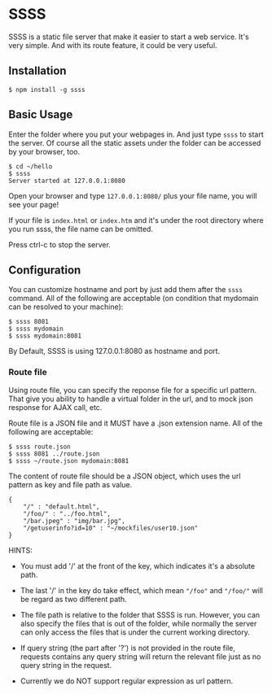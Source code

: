 # SSSS

SSSS is a static file server that make it easier to start a web service. It's very simple. And with
its route feature, it could be very useful.

## Installation

    $ npm install -g ssss

## Basic Usage

Enter the folder where you put your webpages in. And just type `ssss` to start the server. Of course
all the static assets under the folder can be accessed by your browser, too.

    $ cd ~/hello
    $ ssss 
    Server started at 127.0.0.1:8080

Open your browser and type `127.0.0.1:8080/` plus your file name, you will see your page!

If your file is `index.html` or `index.htm` and it's under the root directory where you run ssss,
the file name can be omitted.

Press ctrl-c to stop the server.

## Configuration

You can customize hostname and port by just add them after the `ssss` command. All of the following 
are acceptable (on condition that mydomain can be resolved to your machine):
    
    $ ssss 8081
    $ ssss mydomain
    $ ssss mydomain:8081

By Default, SSSS is using 127.0.0.1:8080 as hostname and port.

### Route file

Using route file, you can specify the reponse file for a specific url pattern. That give you 
ability to handle a virtual folder in the url, and to mock json response for AJAX call, etc.

Route file is a JSON file and it MUST have a .json extension name. All of the following are
acceptable:

    $ ssss route.json
    $ ssss 8081 ../route.json
    $ ssss ~/route.json mydomain:8081

The content of route file should be a JSON object, which uses the url pattern as key and file path
as value.

    {
        "/" : "default.html",
        "/foo/" : "../foo.html",
        "/bar.jpeg" : "img/bar.jpg",
        "/getuserinfo?id=10" : "~/mockfiles/user10.json"
    }

HINTS:

- You must add '/' at the front of the key, which indicates it's a absolute path.

- The last '/' in the key do take effect, which mean `"/foo"` and `"/foo/"` will be regard as two
different path.

- The file path is relative to the folder that SSSS is run. However, you can also specify the files
that is out of the folder, while normally the server can only access the files that is under the
current working directory.

- If query string (the part after '?') is not provided in the route file, requests contains any
query string will return the relevant file just as no query string in the request.

- Currently we do NOT support regular expression as url pattern.